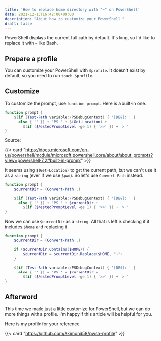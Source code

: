 ```yaml
---
title: 'How to replace home directory with "~" on PowerShell'
date: 2021-12-13T16:42:00+09:00
description: "About how to customize your PowerShell."
draft: false
---
```


PowerShell displays the current full path by default. It's long, so I'd like to replace it with `~` like Bash.

## Prepare a profile

You can customize your PowerShell with `$profile`.
It doesn't exist by default, so you need to run `touch $profile`.

## Customize

To customize the prompt, use `function prompt`.
Here is a built-in one.

```powershell
function prompt {
    $(if (Test-Path variable:/PSDebugContext) { '[DBG]: ' }
      else { '' }) + 'PS ' + $(Get-Location) +
        $(if ($NestedPromptLevel -ge 1) { '>>' }) + '> '
}
```

Source:

{{< card "https://docs.microsoft.com/en-us/powershell/module/microsoft.powershell.core/about/about_prompts?view=powershell-7.2#built-in-prompt" >}}

It seems using `$(Get-Location)` to get the current path, but we can't use it as a `string` (even if we use `$pwd`).
So let's use `Convert-Path` instead.

```powershell
function prompt {
    $currentDir = (Convert-Path .)

    $(if (Test-Path variable:/PSDebugContext) { '[DBG]: ' }
      else { '' }) + 'PS ' + $currentDir +
        $(if ($NestedPromptLevel -ge 1) { '>>' }) + '> '
}
```

Now we can use `$currentDir` as a `string`.
All that is left is checking if it includes `$home` and replacing it.

```powershell
function prompt {
    $currentDir = (Convert-Path .)

    if ($currentDir.Contains($HOME)) {
        $currentDir = $currentDir.Replace($HOME, "~")
    }

    $(if (Test-Path variable:/PSDebugContext) { '[DBG]: ' }
      else { '' }) + 'PS ' + $currentDir +
        $(if ($NestedPromptLevel -ge 1) { '>>' }) + '> '
}
```

## Afterword

This time we made just a little customize for PowerShell, but we can do more things with a profile.
I'm happy if this article will be helpful for you.

Here is my profile for your reference.

{{< card "https://github.com/Akimon658/pwsh-profile" >}}
